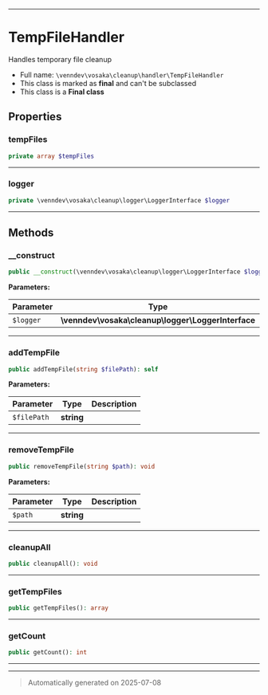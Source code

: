 ***

# TempFileHandler

Handles temporary file cleanup



* Full name: `\venndev\vosaka\cleanup\handler\TempFileHandler`
* This class is marked as **final** and can't be subclassed
* This class is a **Final class**



## Properties


### tempFiles



```php
private array $tempFiles
```






***

### logger



```php
private \venndev\vosaka\cleanup\logger\LoggerInterface $logger
```






***

## Methods


### __construct



```php
public __construct(\venndev\vosaka\cleanup\logger\LoggerInterface $logger): mixed
```








**Parameters:**

| Parameter | Type | Description |
|-----------|------|-------------|
| `$logger` | **\venndev\vosaka\cleanup\logger\LoggerInterface** |  |





***

### addTempFile



```php
public addTempFile(string $filePath): self
```








**Parameters:**

| Parameter | Type | Description |
|-----------|------|-------------|
| `$filePath` | **string** |  |





***

### removeTempFile



```php
public removeTempFile(string $path): void
```








**Parameters:**

| Parameter | Type | Description |
|-----------|------|-------------|
| `$path` | **string** |  |





***

### cleanupAll



```php
public cleanupAll(): void
```












***

### getTempFiles



```php
public getTempFiles(): array
```












***

### getCount



```php
public getCount(): int
```












***


***
> Automatically generated on 2025-07-08
